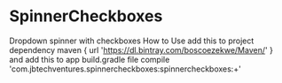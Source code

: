 # SpinnerCheckboxes
Dropdown spinner with checkboxes
How to Use
add this to project dependency
        maven {
            url 'https://dl.bintray.com/boscoezekwe/Maven/'
        }
and add this to app build.gradle file
        compile 'com.jbtechventures.spinnercheckboxes:spinnercheckboxes:+'
